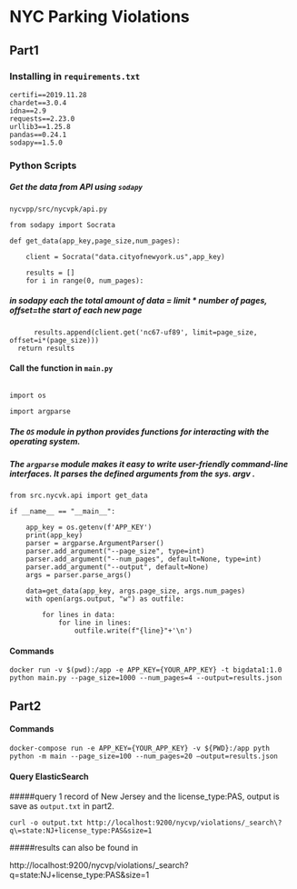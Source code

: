 # NYC Parking Violations

## Part1	

### Installing in `requirements.txt`

```
certifi==2019.11.28
chardet==3.0.4
idna==2.9
requests==2.23.0
urllib3==1.25.8
pandas==0.24.1
sodapy==1.5.0
```

### Python Scripts

##### Get the data from API using `sodapy`
`nycvpp/src/nycvpk/api.py`

```
from sodapy import Socrata

def get_data(app_key,page_size,num_pages):
	
	client = Socrata("data.cityofnewyork.us",app_key)

	results = []
	for i in range(0, num_pages):
  ```
  ##### in sodapy each the total amount of data = limit * number of pages, offset=the start of each new page
  ```
		results.append(client.get('nc67-uf89', limit=page_size, offset=i*(page_size)))
	return results
  ```

#### Call the function in `main.py`

```

import os

import argparse

```
##### The `OS` module in python provides functions for interacting with the operating system. 
##### The `argparse` module makes it easy to write user-friendly command-line interfaces. It parses the defined arguments from the sys. argv .

```
from src.nycvk.api import get_data

if __name__ == "__main__":

	app_key = os.getenv(f'APP_KEY')
	print(app_key)
	parser = argparse.ArgumentParser()
	parser.add_argument("--page_size", type=int)
	parser.add_argument("--num_pages", default=None, type=int)
	parser.add_argument("--output", default=None)
	args = parser.parse_args()
    
	data=get_data(app_key, args.page_size, args.num_pages)
	with open(args.output, "w") as outfile: 	

		for lines in data:
			for line in lines:
				outfile.write(f"{line}"+'\n')
```


  
#### Commands
`docker run -v $(pwd):/app -e APP_KEY={YOUR_APP_KEY} -t bigdata1:1.0 python main.py --page_size=1000 --num_pages=4 --output=results.json`

## Part2
#### Commands
 
 `docker-compose run -e APP_KEY={YOUR_APP_KEY} -v ${PWD}:/app pyth python -m main --page_size=100 --num_pages=20 —output=results.json`
 
#### Query ElasticSearch
#####query 1 record of New Jersey and the license_type:PAS, output is save as `output.txt` in part2.

 `curl -o output.txt http://localhost:9200/nycvp/violations/_search\?q\=state:NJ+license_type:PAS&size=1`
 
#####results can also be found in 
  
  http://localhost:9200/nycvp/violations/_search?q=state:NJ+license_type:PAS&size=1


